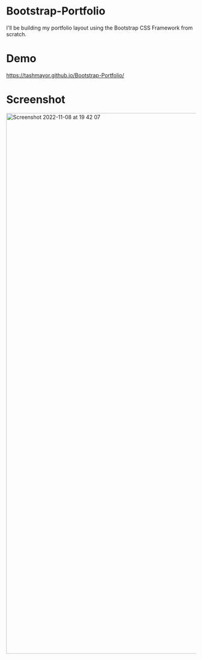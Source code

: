 # Bootstrap-Portfolio

I'll be building my portfolio layout using the Bootstrap CSS Framework from scratch.

# Demo
https://tashmayor.github.io/Bootstrap-Portfolio/


# Screenshot
<img width="1435" alt="Screenshot 2022-11-08 at 19 42 07" src="https://user-images.githubusercontent.com/56591001/200659850-3cd8c5f2-d83e-4304-92f8-a7e54555d01f.png">
